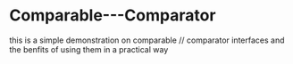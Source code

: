 # Comparable---Comparator

this is a simple demonstration on comparable // comparator interfaces and the benfits of using them in a practical way 
